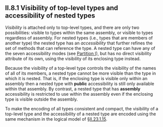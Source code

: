 ## II.8.1 Visibility of top-level types and accessibility of nested types

*Visibility* is attached only to top-level types, and there are only two possibilities: visible to types within the same assembly, or visible to types regardless of assembly. For nested types (i.e., types that are members of another type) the nested type has an *accessibility* that further refines the set of methods that can reference the type. A nested type can have any of the seven accessibility modes (see [Partition I](#todo-missing-hyperlink)), but has no direct visibility attribute of its own, using the visibility of its enclosing type instead.

Because the visibility of a top-level type controls the visibility of the names of all of its members, a nested type cannot be more visible than the type in which it is nested. That is, if the enclosing type is visible only within an assembly then a nested type with **public** accessibility is still only available within that assembly. By contrast, a nested type that has **assembly** accessibility is restricted to use within the assembly even if the enclosing type is visible outside the assembly.

To make the encoding of all types consistent and compact, the visibility of a top-level type and the accessibility of a nested type are encoded using the same mechanism in the logical model of §[II.23.1.15](ii.23.1.15-flags-for-types-typeattributes.md).
